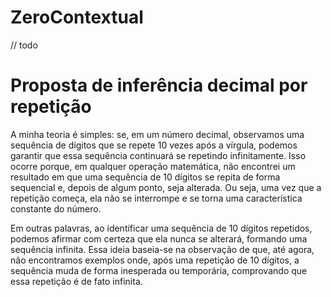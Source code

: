 # ZeroContextual


// todo

# Proposta de inferência decimal por repetição


A minha teoria é simples: se, em um número decimal, observamos uma sequência de dígitos que se repete 10 vezes após a vírgula, podemos garantir que essa sequência continuará se repetindo infinitamente. Isso ocorre porque, em qualquer operação matemática, não encontrei um resultado em que uma sequência de 10 dígitos se repita de forma sequencial e, depois de algum ponto, seja alterada. Ou seja, uma vez que a repetição começa, ela não se interrompe e se torna uma característica constante do número.

Em outras palavras, ao identificar uma sequência de 10 dígitos repetidos, podemos afirmar com certeza que ela nunca se alterará, formando uma sequência infinita. Essa ideia baseia-se na observação de que, até agora, não encontramos exemplos onde, após uma repetição de 10 dígitos, a sequência muda de forma inesperada ou temporária, comprovando que essa repetição é de fato infinita.
